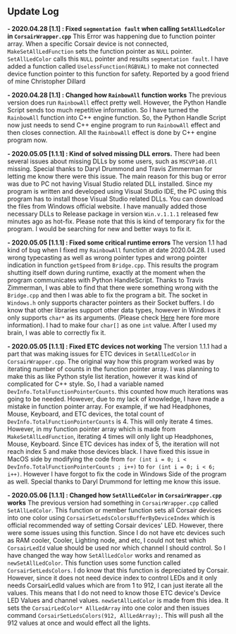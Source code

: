 
## Update Log

**- 2020.04.28 [1.1] : Fixed `segmentation fault` when calling `SetAllLedColor`  in `CorsairWrapper.cpp`**
This Error was happening due to function pointer array. When a specific Corsair device is not connected, `MakeSetAllLedFunction` sets the function pointer as `NULL` pointer. `SetAllLedColor` calls this `NULL` pointer and results `segmentation fault`. I have added a function called `UselessFunction(RGBVAL)` to make not connected device function pointer to this function for safety. Reported by a good friend of mine Christopher Dillard

**- 2020.04.28 [1.1] : Changed how `RainbowAll` function works**
The previous version does run `RainbowAll` effect pretty well. However, the Python Handle Script sends too much repetitive information. So I have turned the `RainbowAll` function into C++ engine function. So, the Python Handle Script now just needs to send C++ engine program to run `RainbowAll` effect and then closes connection. All the `RainbowAll` effect is done by C++ engine program now.

**- 2020.05.05 [1.1.1] : Kind of solved missing DLL errors.**
There had been several issues about missing DLLs by some users, such as `MSCVP140.dll` missing. Special thanks to Daryl Drummond and Travis Zimmerman for letting me know there were this issue. The main reason for this bug or error was due to PC not having Visual Studio related DLL installed. Since my program is written and developed using Visual Studio IDE, the PC using this program has to install those Visual Studio related DLLs. You can download the files from Windows official website. I have manually added those necessary DLLs to Release package in version `Win.v.1.1.1` released few minutes ago as hot-fix. Please note that this is kind of temporary fix for the program. I would be searching for new and better ways to fix it.

**- 2020.05.05 [1.1.1] : Fixed some critical runtime errors** 
The version 1.1 had kind of bug when I fixed my `RainbowAll` function at date 2020.04.28. I used wrong typecasting as well as wrong pointer types and wrong pointer indication in function `getSpeed` from `Bridge.cpp`. This results the program shutting itself down during runtime, exactly at the moment when the program communicates with Python HandleScript. Thanks to Travis Zimmerman, I was able to find that there were something wrong with the `Bridge.cpp` and then I was able to fix the program a bit. The socket in `Windows.h` only supports character pointers as their Socket buffers. I do know that other libraries support other data types, however in Windows it only supports `char*` as its arguments. (Please check [Here](https://docs.microsoft.com/en-us/windows/win32/winsock/sending-and-receiving-data-on-the-client)  here fore more information). I had to make four `char[]` as one `int` value. After I used my brain, I was able to correctly fix it.

**- 2020.05.05 [1.1.1] : Fixed ETC devices not working**
The version 1.1.1 had a part that was making issues for ETC devices in `SetAllLedColor` in `CorsairWrapper.cpp`. The original way how this program worked was by iterating number of counts in the function pointer array. I was planning to make this as like Python style list iteration, however it was kind of complicated for C++ style. So, I had a variable named `DevInfo.TotalFunctionPointerCounts`. this counted how much iterations was going to be needed. However, due to my lack of knowledge, I have made a mistake in function pointer array. For example, if we had Headphones, Mouse, Keyboard, and ETC devices, the total count of `DevInfo.TotalFunctionPointerCounts` is 4. This will only iterate 4 times. However, in my function pointer array which is made from `MakeSetAllLedFunction`, iterating 4 times will only light up Headphones, Mouse, Keyboard. Since ETC devices has index of 5, the iteration will not reach index 5 and make those devices black. I have fixed this issue in MacOS side by modifying the code from  `for (int i = 0; i < DevInfo.TotalFunctionPointerCounts ; i++)` to  `for (int i = 0; i < 6; i++)`. However I have forgot to fix the code in Windows Side of the program as well. Special thanks to Daryl Drummond for letting me know this issue.

**- 2020.05.06 [1.1.1] : Changed how `SetAllLedColor` in `CorsairWrapper.cpp` works**
The previous version had something in `CorsairWrapper.cpp` called `SetAllLedColor`. This function or member function sets all Corsair devices into one color using `CorsairSetLedsColorsBufferByDeviceIndex` which is official recommended way of setting Corsair devices' LED. However, there were some issues using this function. Since I do not have etc devices such as RAM cooler, Cooler, Lighting node, and etc, I could not test which `CorsairLedId` value should be used nor which channel I should control. So I have changed the way how `SetAllLedColor` works and renamed as `newSetAllLedColor`. This function uses some function called `CorsairSetLedsColors`. I do know that this function is depreciated by Corsair. However, since it does not need device index to control LEDs and it only needs CorsairLedId values which are from 1 to 912, I can just iterate all the values. This means that I do not need to know those ETC device's Device LED Values and channel values. `newSetAllLedColor` is made from this idea. It sets the `CorsairLedColor* AllLedArray` into one color and then issues command `CorsairSetLedsColors(912, AllLedArray);`. This will push all the 912 values at once and would effect all the lights. 
